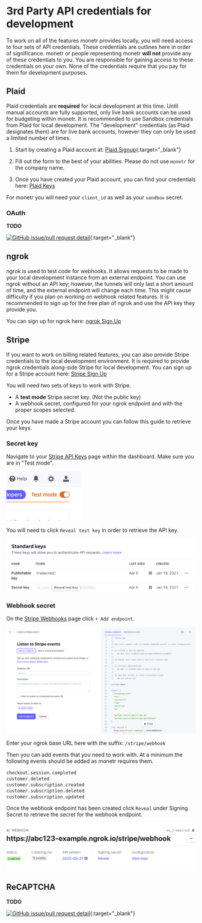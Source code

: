 # 3rd Party API credentials for development

To work on all of the features monetr provides locally, you will need access to four sets of API credentials. These
credentials are outlines here in order of significance. monetr or people representing monetr **will not** provide any of
these credentials to you. You are responsible for gaining access to these credentials on your own. None of the
credentials require that you pay for them for development purposes.

## Plaid

Plaid credentials are **required** for local development at this time. Until manual accounts are fully supported, only
live bank accounts can be used for budgeting within monetr. It is recommended to use Sandbox credentials from Plaid for
local development. The "development" credentials (as Plaid designates them) are for live bank accounts, however they can
only be used a limited number of times.

1. Start by creating a Plaid account at: [Plaid Signup](https://dashboard.plaid.com/signup){:target="_blank"}

2. Fill out the form to the best of your abilities. Please do not use `monetr` for the company name.

3. Once you have created your Plaid account, you can find your credentials
   here: [Plaid Keys](https://dashboard.plaid.com/team/keys)

For monetr you will need your `client_id` as well as your `sandbox` secret.

### OAuth

**TODO**

[![GitHub issue/pull request detail](https://img.shields.io/github/issues/detail/state/monetr/monetr/806?label=%23806%20-%20docs%3A%20Document%20Plaid%20OAuth%20setup%20for%20local%20development.&logo=github)](https://github.com/monetr/monetr/issues/806){:target="_blank"}

## ngrok

ngrok is used to test code for webhooks. It allows requests to be made to your local development instance from an
external endpoint. You can use ngrok without an API key; however, the tunnels will only last a short amount of time, and
the external endpoint will change each time. This might cause difficulty if you plan on working on webhook related
features. It is recommended to sign up for the free plan of ngrok and use the API key they provide you.

You can sign up for ngrok here: [ngrok Sign Up](https://dashboard.ngrok.com/signup)

## Stripe

If you want to work on billing related features, you can also provide Stripe credentials to the local development
environment. It is required to provide ngrok credentials along-side Stripe for local development. You can sign up for a
Stripe account here: [Stripe Sign Up](https://dashboard.stripe.com/register)

You will need two sets of keys to work with Stripe.

- A **test mode** Stripe secret key. (Not the public key)
- A webhook secret, configured for your ngrok endpoint and with the proper scopes selected.

Once you have made a Stripe account you can follow this guide to retrieve your keys.

### Secret key

Navigate to your [Stripe API Keys](https://dashboard.stripe.com/test/apikeys) page within the dashboard. Make sure you
are in
"Test mode".

![Stripe Test Mode](assets/stripe_test_mode.png)

You will need to click `Reveal test key` in order to retrieve the API key.

![Stripe Keys](assets/stripe_keys.png)

### Webhook secret

On the [Stripe Webhooks](https://dashboard.stripe.com/test/webhooks) page click `+ Add endpoint`.

![New Stripe Webhook](assets/stripe_new_webhook.png)

Enter your ngrok base URL here with the suffix: `/stripe/webhook`

Then you can add events that you need to work with. At a minimum the following events should be added as monetr requires
them.

```text title="Stripe Webhook Events"
checkout.session.completed
customer.deleted
customer.subscription.created
customer.subscription.deleted
customer.subscription.updated
```

Once the webhook endpoint has been created click `Reveal` under Signing Secret to retrieve the secret for the webhook
endpoint.

![Stripe Created Webhook](assets/stripe_created_webhook.png)

## ReCAPTCHA

**TODO**

[![GitHub issue/pull request detail](https://img.shields.io/github/issues/detail/state/monetr/monetr/805?label=%23805%20-%20docs%3A%20Document%20ReCAPTCHA%20credentials.&logo=github)](https://github.com/monetr/monetr/issues/805){:target="_blank"}
